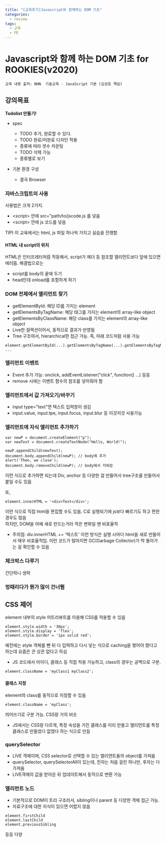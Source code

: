 ```yaml
---
title: "[교육후기]Javascript와 함께하는 DOM 기초"
categories:
  - review
tags:
  - 교육
  - FE
---
```


# Javascript와 함께 하는 DOM 기초 for ROOKIES(v2020)
`교육 내용 출처: NHN  기술교육 - JavaScript 기본 (김성호 책임)`

## 강의목표
<strong>Todolist 만들기!</strong>

* spec
  - TODO 추가, 완료할 수 있다.
  - TODO 완료/미완료 디자인 적용
  - 종류에 따라 갯수 카운팅
  - TODO 삭제 가능
  - 종류별로 보기

* 기본 환경 구성
  - 결국 Browser

### 자바스크립트의 사용
사용법은 크게 2가지. 
- \<script> 안에 src="path/to/jscode.js 를 넣음
- \<script> 안에 js 코드를 넣음

TIP) 이 교육에서는 html, js 파일 하나씩 가지고 실습을 진행함

#### HTML 내 script의 위치
HTML은 인터프레터처럼 작동해서, script가 헤더 등 참조할 엘리먼트보다 앞에 있으면 에러뜸. 해결법으로는
- script를 body의 끝에 두기
- head인데 onload를 포함하게 하기

### DOM 전체에서 엘리먼트 찾기
* getElementById: 해당 ID를 가지는 element
* getElementsByTagName: 해당 태그를 가지는 element의 array-like object
* getElementsByClassName: 해당 class를 가지는 element의 array-like object
* Live한 컬렉션이어서, 동적으로 결과가 반영됨
* Tree 구조여서, hierarchical한 접근 가능. 즉, 아래 코드처럼 사용 가능
```
element.getElementById(...).getElementsByTagName(...).getElementsByTagName(...) ...
```

### 엘리먼트 이벤트
* Event 추가 가능: onclick, addEventListener("click", function() ...) 등등
* remove 시에는 이벤트 함수의 참조를 넣어줘야 함

### 엘리먼트에서 값 가져오기/바꾸기
* input type="text"면 텍스트 입력창이 생김
* input.value, input.tpe, input.focus, input.blur 등 이것저것 사용가능

### 엘리먼트에 자식 엘리먼트 추가하기
```
var newP = document.createElement("p");
var newText = document.createTextNode("Hello, World!");

newP.appendChild(newText);
document.body.appendChild(newP); // body에 추가
alert('Then, we close');
document.body.removeChild(newP); // body에서 지워짐
```
이런 식으로 추가하면 되는데 Div, anchor 등 다양한 걸 만들어서 tree구조를 만들어서 붙일 수도 있음

또, 
```
element.innerHTML = '<div>Text</div>';
```
이런 식으로 직접 html을 편집할 수도 있음. C로 실행되기에 js보다 빠르기도 하고 편한 경우도 많음<br> 하지만, DOM을 아예 새로 만드는거라 작은 변화일 땐 비효율적
* 주의점: div.innerHTML += '텍스트'  이런 방식은 실행 시마다 html을 새로 만들어서 매우 비효율적임. 이런 코드가 많아지면 GC(Garbage Collector)가 막 돌아가는 걸 확인할 수 있음

### 체크박스 다루기
간단하니 생략

### 멍때리다가 뭔가 많이 건너뜀
## CSS 제어
element 내부의 style 어트리뷰트를 이용해 CSS를 적용할 수 있음

```
element.style.width = '30px';
element.style.display = 'flex';
element.style.border = '1px solid red';
```
예전에는 style 객체를 뺀 뒤 다 입력하고 다시 넣는 식으로 caching을 했어야 했다고 하는데 요즘은 큰 상관 없다고 하심

* JS 코드에서 아이디, 클래스 등 직접 적용 가능하고, class의 경우는 공백으로 구분.
```
element.className = 'myClass1 myClass2';
```

#### 클래스 지정
element의 class를 동적으로 지정할 수 있음
```
element.className = 'myClass';
```
띄어쓰기로 구분 가능. CSS랑 거의 비슷
* JS에서는 CSS랑 다르게, 특정 속성을 가진 클래스를 미리 만들고 엘리먼트를 특정 클래스로 만들었다 없앴다 하는 식으로 만듬

### querySelector
* LIVE 객체이며, CSS selector로 선택할 수 있는 엘리먼트들의 object를 가져옴
* querySelector, querySelectorAll이 있는데, 전자는 처음 걸린 하나만, 후자는 다 가져옴
* LIVE객체의 값을 받아온 뒤 업데이트해서 동적으로 변환 가능

### 엘리먼트 노드
* 기본적으로 DOM이 트리 구조라서, sibling이나 parent 등 다양한 객체 접근 가능.
* 자료구조에 대한 지식이 있으면 어렵지 않음
```
element.firstChild
element.lastChild
element.previousSibling
```
등등 다양